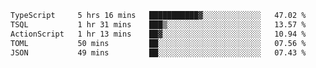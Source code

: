 <!--START_SECTION:waka-->

```txt
TypeScript     5 hrs 16 mins   ███████████▓░░░░░░░░░░░░░   47.02 %
TSQL           1 hr 31 mins    ███▒░░░░░░░░░░░░░░░░░░░░░   13.57 %
ActionScript   1 hr 13 mins    ██▓░░░░░░░░░░░░░░░░░░░░░░   10.94 %
TOML           50 mins         ██░░░░░░░░░░░░░░░░░░░░░░░   07.56 %
JSON           49 mins         ██░░░░░░░░░░░░░░░░░░░░░░░   07.43 %
```

<!--END_SECTION:waka-->